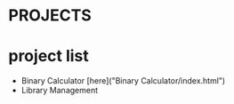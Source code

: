 # PROJECTS
# project list
* Binary Calculator [here]("Binary Calculator/index.html")
* Library Management

